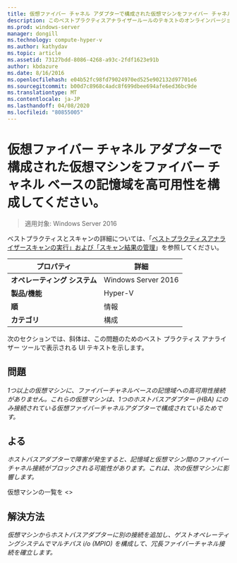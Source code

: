 ```yaml
---
title: 仮想ファイバー チャネル アダプターで構成された仮想マシンをファイバー チャネル ベースの記憶域を高可用性を構成してください。
description: このベストプラクティスアナライザールールのテキストのオンラインバージョン。
ms.prod: windows-server
manager: dongill
ms.technology: compute-hyper-v
ms.author: kathydav
ms.topic: article
ms.assetid: 73127bdd-8086-4268-a93c-2fdf1623e91b
author: kbdazure
ms.date: 8/16/2016
ms.openlocfilehash: e04b52fc98fd79024970ed525e902132d97701e6
ms.sourcegitcommit: b00d7c8968c4adc8f699dbee694afe6ed36bc9de
ms.translationtype: MT
ms.contentlocale: ja-JP
ms.lasthandoff: 04/08/2020
ms.locfileid: "80855005"
---
```

# <a name="virtual-machines-configured-with-a-virtual-fibre-channel-adapter-should-be-configured-for-high-availability-to-the-fibre-channel-based-storage"></a>仮想ファイバー チャネル アダプターで構成された仮想マシンをファイバー チャネル ベースの記憶域を高可用性を構成してください。

>適用対象: Windows Server 2016

ベストプラクティスとスキャンの詳細については、「[ベストプラクティスアナライザースキャンの実行」および「スキャン結果の管理](https://go.microsoft.com/fwlink/p/?LinkID=223177)」を参照してください。  
  
|プロパティ|詳細|  
|-|-|  
|**オペレーティング システム**|Windows Server 2016|  
|**製品/機能**|Hyper-V|  
|**順**|情報|  
|**カテゴリ**|構成|  
  
次のセクションでは、斜体は、この問題のためのベスト プラクティス アナライザー ツールで表示される UI テキストを示します。
  
## <a name="issue"></a>**問題**  
*1つ以上の仮想マシンに、ファイバーチャネルベースの記憶域への高可用性接続がありません。これらの仮想マシンは、1つのホストバスアダプター (HBA) にのみ接続されている仮想ファイバーチャネルアダプターで構成されているためです。*  
  
## <a name="impact"></a>**よる**  
*ホストバスアダプターで障害が発生すると、記憶域と仮想マシン間のファイバーチャネル接続がブロックされる可能性があります。これは、次の仮想マシンに影響します。*  
  
仮想マシンの一覧を \<>  
  
## <a name="resolution"></a>**解決方法**  
*仮想マシンからホストバスアダプターに別の接続を追加し、ゲストオペレーティングシステムでマルチパス i/o (MPIO) を構成して、冗長ファイバーチャネル接続を確立します。*  
  


